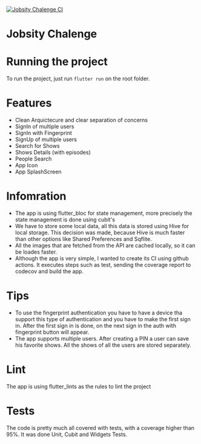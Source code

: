 [![Jobsity Chalenge CI](https://github.com/rodrigobastosv/jobsity_chalenge/actions/workflows/ci.yaml/badge.svg)](https://github.com/rodrigobastosv/jobsity_chalenge/actions/workflows/ci.yaml)

# Jobsity Chalenge

# Running the project
To run the project, just run `flutter run` on the root folder.

# Features
- Clean Arquictecure and clear separation of concerns
- SignIn of multiple users
- SignIn with Fingerprint
- SignUp of multiple users
- Search for Shows
- Shows Details (with episodes)
- People Search
- App Icon
- App SplashScreen

# Infomration
- The app is using flutter_bloc for state management, more precisely the state management is done using cubit's
- We have to store some local data, all this data is stored using Hive for local storage. This decision was made, because Hive is much faster than other options like Shared Preferences and Sqflite.
- All the images that are fetched from the API are cached locally, so it can be loades faster.
- Although the app is very simple, I wanted to create its CI using github actions. It executes steps such as test, sending the coverage report to codecov and build the app.

# Tips
- To use the fingerprint authentication you have to have a device tha support this type of authentication and you have to make the first sign in. After the first sign in is done, on the next sign in the auth with fingerprint button will appear.
- The app supports multiple users. After creating a PIN a user can save his favorite shows. All the shows of all the users are stored separately.

# Lint
The app is using flutter_lints as the rules to lint the project

# Tests
The code is pretty much all covered with tests, with a coverage higher than 95%. It was done Unit, Cubit and Widgets Tests.
